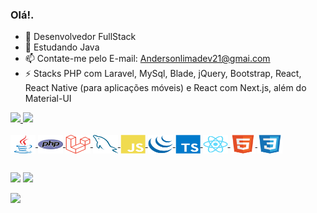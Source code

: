 ### Olá!.


- 🔭 Desenvolvedor FullStack
- 🌱 Estudando Java 
- 📫 Contate-me pelo E-mail: Andersonlimadev21@gmai.com
- ⚡ Stacks PHP com Laravel, MySql, Blade, jQuery, Bootstrap, React, React Native (para aplicações móveis) e React com Next.js, além do Material-UI

<div>
  <a href="https://github.com/andersonlima21">
  <img height="180" src="https://github-readme-stats.vercel.app/api?username=andersonlima21&show_icons=true&theme=dark&include_all_commits=true&count_private=true&cache=1">
  <img height="180" src="https://github-readme-stats.vercel.app/api/top-langs?username=andersonlima21&layout=compact&langs_count=166&theme=dark&cache=1">
</div>

</div>

<div style="display: inline_block"><br>
  <!-- Back-end -->
   <img align="center" alt="Anderson-Java" height="30" width="40" src="https://raw.githubusercontent.com/devicons/devicon/master/icons/java/java-original.svg">
  <img align="center" alt="Anderson-PHP" height="30" width="40" src="https://raw.githubusercontent.com/devicons/devicon/master/icons/php/php-original.svg">
  <img align="center" alt="Anderson-PHP" height="30" width="40" src="https://raw.githubusercontent.com/devicons/devicon/master/icons/laravel/laravel-original.svg">
  <img align="center" alt="Anderson-SQL" height="30" width="40" src="https://raw.githubusercontent.com/devicons/devicon/master/icons/mysql/mysql-original.svg">
 
  <!-- Front-end -->
          
  <img align="center" alt="Anderson-Js" height="30" width="40" src="https://raw.githubusercontent.com/devicons/devicon/master/icons/javascript/javascript-plain.svg">
  <img align="center" alt="Anderson-Js" height="30" width="40" src="https://raw.githubusercontent.com/devicons/devicon/master/icons/jquery/jquery-original.svg">
  <img align="center" alt="Anderson-Ts" height="30" width="40" src="https://raw.githubusercontent.com/devicons/devicon/master/icons/typescript/typescript-plain.svg">
  <img align="center" alt="Anderson-React" height="30" width="40" src="https://raw.githubusercontent.com/devicons/devicon/master/icons/react/react-original.svg">
  <img align="center" alt="Anderson-HTML" height="30" width="40" src="https://raw.githubusercontent.com/devicons/devicon/master/icons/html5/html5-original.svg">
  <img align="center" alt="Anderson-CSS" height="30" width="40" src="https://raw.githubusercontent.com/devicons/devicon/master/icons/css3/css3-original.svg">
</div>


##

<div> 
  <a href = "mailto:and.seijuro21@gmail.com"><img src="https://img.shields.io/badge/-Gmail-%23333?style=for-the-badge&logo=gmail&logoColor=white" target="_blank"></a>
  <a href="https://www.linkedin.com/in/anderson-leonardo-a9428b225/" target="_blank"><img src="https://img.shields.io/badge/-LinkedIn-%230077B5?style=for-the-badge&logo=linkedin&logoColor=white" target="_blank"></a> 
</div>
   
![](https://github.com/andersonlima21/snk/raw/output/github-contribution-grid-snake.svg)



